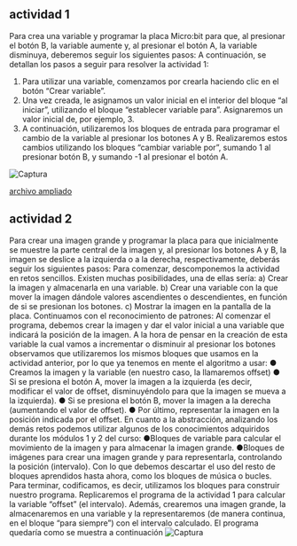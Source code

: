 ## actividad 1
Para crea una variable y programar la placa Micro:bit para que, al presionar el
botón B, la variable aumente y, al presionar el botón A, la variable disminuya,
deberemos seguir los siguientes pasos:
A continuación, se detallan los pasos a seguir para resolver la actividad 1:
1. Para utilizar una variable, comenzamos por crearla haciendo clic en el botón
“Crear variable”.
2. Una vez creada, le asignamos un valor inicial en el interior del bloque “al
iniciar”, utilizando el bloque “establecer variable para”. Asignaremos un
valor inicial de, por ejemplo, 3.
3. A continuación, utilizaremos los bloques de entrada para programar el
cambio de la variable al presionar los botones A y B. Realizaremos estos
cambios utilizando los bloques “cambiar variable por”, sumando 1 al
presionar botón B, y sumando -1 al presionar el botón A.

![Captura](https://user-images.githubusercontent.com/114906901/208539060-a9b7b931-4e3a-4bfa-a62a-04384d8a1ede.PNG)


[archivo ampliado](https://github.com/darkrayo97/microbit/blob/27b7f9007492db7b448f412a5b81b3052f2326d4/microbit-modulo31.hex)

## actividad 2
Para crear una imagen grande y programar la placa para que inicialmente se
muestre la parte central de la imagen y, al presionar los botones A y B, la imagen
se deslice a la izquierda o a la derecha, respectivamente, deberás seguir los
siguientes pasos:
Para comenzar, descomponemos la actividad en retos sencillos. Existen muchas
posibilidades, una de ellas sería:
a) Crear la imagen y almacenarla en una variable.
b) Crear una variable con la que mover la imagen dándole valores
ascendientes o descendientes, en función de si se presionan los
botones.
c) Mostrar la imagen en la pantalla de la placa.
Continuamos con el reconocimiento de patrones:
Al comenzar el programa, debemos crear la imagen y dar el valor inicial a
una variable que indicará la posición de la imagen.
A la hora de pensar en la creación de esta variable la cual vamos a
incrementar o disminuir al presionar los botones observamos que
utilizaremos los mismos bloques que usamos en la actividad anterior, por
lo que ya tenemos en mente el algoritmo a usar:
● Creamos la imagen y la variable (en nuestro caso, la llamaremos offset)
● Si se presiona el botón A, mover la imagen a la izquierda (es decir,
modificar el valor de offset, disminuyéndolo para que la imagen se mueva
a la izquierda).
● Si se presiona el botón B, mover la imagen a la derecha (aumentando el
valor de offset).
● Por último, representar la imagen en la posición indicada por el offset.
En cuanto a la abstracción, analizando los demás retos podemos utilizar algunos
de los conocimientos adquiridos durante los módulos 1 y 2 del curso:
●Bloques de variable para calcular el movimiento de la imagen y para
almacenar la imagen grande.
●Bloques de imágenes para crear una imagen grande y para representarla,
controlando la posición (intervalo).
Con lo que debemos descartar el uso del resto de bloques aprendidos hasta
ahora, como los bloques de música o bucles.
Para terminar, codificamos, es decir, utilizamos los bloques para construir
nuestro programa. Replicaremos el programa de la actividad 1 para calcular la
variable “offset” (el intervalo). Además, crearemos una imagen grande, la
almacenaremos en una variable y la representaremos (de manera continua, en el
bloque “para siempre”) con el intervalo calculado.
El programa quedaría como se muestra a continuación
![Captura](https://user-images.githubusercontent.com/114906901/208539476-dfcd859b-eec5-480d-b271-14b09fe2b922.PNG)
